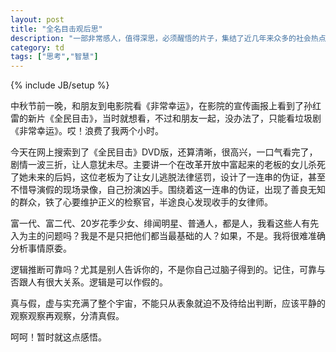 ```yaml
---
layout: post
title: "全名目击观后思"
description: "一部非常感人，值得深思，必须醒悟的片子，集结了近几年来众多的社会热点问题，反应当下，看了不会后悔。"
category: td
tags: ["思考","智慧"]
---
```

{% include JB/setup %}

  中秋节前一晚，和朋友到电影院看《非常幸运》，在影院的宣传画报上看到了孙红雷的新片《全民目击》，当时就想看，不过和朋友一起，没办法了，只能看垃圾剧《非常幸运》。哎！浪费了我两个小时。
  
  今天在网上搜索到了《全民目击》DVD版，还算清晰，很高兴，一口气看完了，剧情一波三折，让人意犹未尽。主要讲一个在改革开放中富起来的老板的女儿杀死了她未来的后妈，这位老板为了让女儿逃脱法律惩罚，设计了一连串的伪证，甚至不惜导演假的现场录像，自己扮演凶手。围绕着这一连串的伪证，出现了善良无知的群众，铁了心要维护正义的检察官，半途良心发现收手的女律师。
  
  富一代、富二代、20岁花季少女、绯闻明星、普通人，都是人，我看这些人有先入为主的问题吗？我是不是只把他们都当最基础的人？如果，不是。我将很难准确分析事情原委。
  
  逻辑推断可靠吗？尤其是别人告诉你的，不是你自己过脑子得到的。记住，可靠与否跟人有很大关系。逻辑是可以作假的。
  
  真与假，虚与实充满了整个宇宙，不能只从表象就迫不及待给出判断，应该平静的观察观察再观察，分清真假。
  
  呵呵！暂时就这点感悟。
  
  
